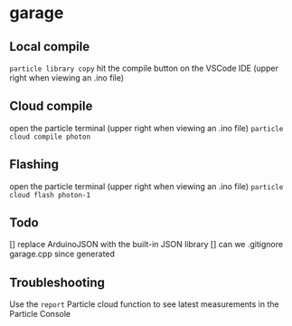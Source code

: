 # garage

## Local compile

`particle library copy`
hit the compile button on the VSCode IDE (upper right when viewing an .ino file)

## Cloud compile

open the particle terminal (upper right when viewing an .ino file)
`particle cloud compile photon`


## Flashing

open the particle terminal (upper right when viewing an .ino file)
`particle cloud flash photon-1`

## Todo

[] replace ArduinoJSON with the built-in JSON library
[] can we .gitignore garage.cpp since generated

## Troubleshooting

Use the `report` Particle cloud function to see latest measurements in the Particle Console
